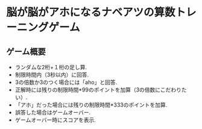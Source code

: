 # 脳が脳がアホになるナベアツの算数トレーニングゲーム

## ゲーム概要
-	ランダムな2桁+１桁の足し算.
-	制限時間内（3秒以内）に回答.
-	3の倍数か3のつく場合には「aho」と回答.
-	正解時には残りの制限時間*99のポイントを加算（3の倍数にこだわりたい）.
-	「アホ」だった場合には残りの制限時間*333のポイントを加算.
-	誤答した場合はゲームオーバー.
-	ゲームオーバー時にスコアを表示.
